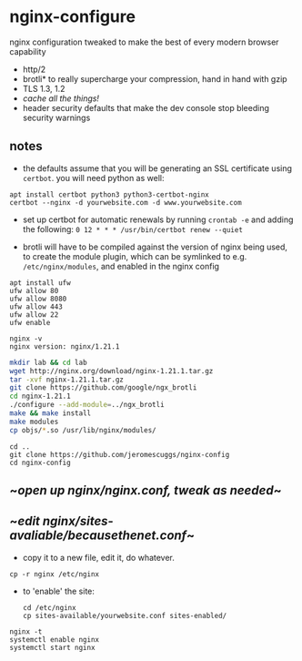 # nginx-configure

nginx configuration tweaked to make the best of every modern browser capability
- http/2
- brotli* to really supercharge your compression, hand in hand with gzip
- TLS 1.3, 1.2
- *cache all the things!*
- header security defaults that make the dev console stop bleeding security warnings 

## notes

- the defaults assume that you will be generating an SSL certificate using `certbot`. you will need python as well:
```
apt install certbot python3 python3-certbot-nginx
certbot --nginx -d yourwebsite.com -d www.yourwebsite.com
```
- set up certbot for automatic renewals by running `crontab -e` and adding the following: `0 12 * * * /usr/bin/certbot renew --quiet`


- brotli will have to be compiled against the version of nginx being used, to create the module plugin, which can be symlinked to e.g. `/etc/nginx/modules`, and enabled in the nginx config
```
apt install ufw
ufw allow 80
ufw allow 8080
ufw allow 443
ufw allow 22 
ufw enable
```

```
nginx -v
nginx version: nginx/1.21.1
```

```bash
mkdir lab && cd lab
wget http://nginx.org/download/nginx-1.21.1.tar.gz
tar -xvf nginx-1.21.1.tar.gz
git clone https://github.com/google/ngx_brotli
cd nginx-1.21.1
./configure --add-module=../ngx_brotli
make && make install
make modules
cp objs/*.so /usr/lib/nginx/modules/
```
```
cd ..
git clone https://github.com/jeromescuggs/nginx-config
cd nginx-config
```
## \~*open up nginx/nginx.conf, tweak as needed*\~

## \~*edit nginx/sites-avaliable/becausethenet.conf*\~
- copy it to a new file, edit it, do whatever. 

```
cp -r nginx /etc/nginx
```
- to 'enable' the site:
  ```
  cd /etc/nginx
  cp sites-available/yourwebsite.conf sites-enabled/
  ```
```
nginx -t
systemctl enable nginx 
systemctl start nginx
```
